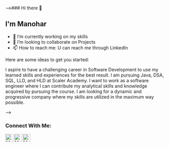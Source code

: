 -->### Hi there 👋

## I'm Manohar

- 🔭 I’m currently working on my skills
- 👯 I’m looking to collaborate on Projects
- 📫 How to reach me: U can reach me through LinkedIn

Here are some ideas to get you started:

I aspire to have a challenging career in Software Development to use my learned skills and experiences for the best result.
I am pursuing Java, DSA, SQL, LLD, and HLD at Scaler Academy. I want to work as a software engineer where I can contribute my analytical skills and knowledge acquired by pursuing the course. I am looking for a dynamic and progressive company where my skills are utilized in the maximum way possible.

-->
### Connect With Me:


[<img align="left" alt="Manohar | LinkedIn" width="24px" src="https://cdn.jsdelivr.net/npm/simple-icons@v3/icons/linkedin.svg" />][linkedin]
[<img align="left" alt="Manohar | Instagram" width="24px" src="https://cdn.jsdelivr.net/npm/simple-icons@v3/icons/instagram.svg" />][instagram]
[<img align="left" alt="Manohar | Twitter" width="24px" src="https://cdn.jsdelivr.net/npm/simple-icons@v3/icons/twitter.svg" />][twitter]

[twitter]: https://twitter.com/BenduNaidu
[instagram]: https://www.instagram.com/manu.starkzz/
[linkedin]: https://www.linkedin.com/in/anonymous22/
</br>

